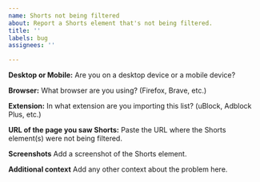 ```yaml
---
name: Shorts not being filtered
about: Report a Shorts element that's not being filtered.
title: ''
labels: bug
assignees: ''

---
```


**Desktop or Mobile:**
Are you on a desktop device or a mobile device?

**Browser:**
What browser are you using? (Firefox, Brave, etc.)

**Extension:**
In what extension are you importing this list? (uBlock, Adblock Plus, etc.)

**URL of the page you saw Shorts:**
Paste the URL where the Shorts element(s) were not being filtered.

**Screenshots**
Add a screenshot of the Shorts element.

**Additional context**
Add any other context about the problem here.
